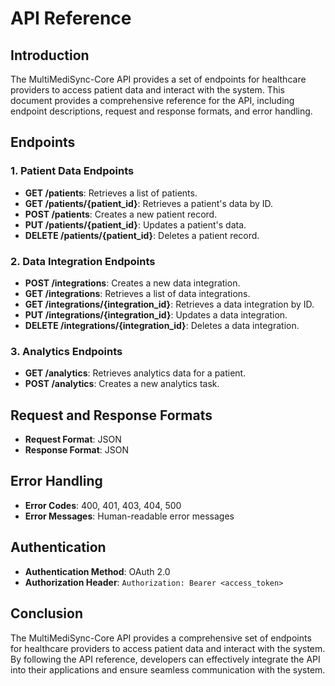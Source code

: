 # API Reference

## Introduction

The MultiMediSync-Core API provides a set of endpoints for healthcare providers to access patient data and interact with the system. This document provides a comprehensive reference for the API, including endpoint descriptions, request and response formats, and error handling.

## Endpoints

### 1. Patient Data Endpoints

* **GET /patients**: Retrieves a list of patients.
* **GET /patients/{patient_id}**: Retrieves a patient's data by ID.
* **POST /patients**: Creates a new patient record.
* **PUT /patients/{patient_id}**: Updates a patient's data.
* **DELETE /patients/{patient_id}**: Deletes a patient record.

### 2. Data Integration Endpoints

* **POST /integrations**: Creates a new data integration.
* **GET /integrations**: Retrieves a list of data integrations.
* **GET /integrations/{integration_id}**: Retrieves a data integration by ID.
* **PUT /integrations/{integration_id}**: Updates a data integration.
* **DELETE /integrations/{integration_id}**: Deletes a data integration.

### 3. Analytics Endpoints

* **GET /analytics**: Retrieves analytics data for a patient.
* **POST /analytics**: Creates a new analytics task.

## Request and Response Formats

* **Request Format**: JSON
* **Response Format**: JSON

## Error Handling

* **Error Codes**: 400, 401, 403, 404, 500
* **Error Messages**: Human-readable error messages

## Authentication

* **Authentication Method**: OAuth 2.0
* **Authorization Header**: `Authorization: Bearer <access_token>`

## Conclusion

The MultiMediSync-Core API provides a comprehensive set of endpoints for healthcare providers to access patient data and interact with the system. By following the API reference, developers can effectively integrate the API into their applications and ensure seamless communication with the system.
